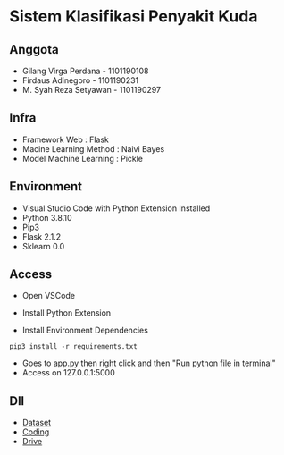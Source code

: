 # Sistem Klasifikasi Penyakit Kuda

## Anggota 
- Gilang Virga Perdana - 1101190108
- Firdaus Adinegoro - 1101190231
- M. Syah Reza Setyawan - 1101190297

## Infra
- Framework Web : Flask
- Macine Learning Method : Naivi Bayes
- Model Machine Learning : Pickle

## Environment
- Visual Studio Code with Python Extension Installed
- Python 3.8.10
- Pip3
- Flask 2.1.2
- Sklearn 0.0

## Access
- Open VSCode
- Install Python Extension

- Install Environment Dependencies
```
pip3 install -r requirements.txt
```

- Goes to app.py then right click and then "Run python file in terminal"
- Access on 127.0.0.1:5000

## Dll
- [Dataset](https://www.kaggle.com/datasets/uciml/horse-colic)
- [Coding](https://colab.research.google.com/drive/1rtDZPfhtMNU-9lIKrOgze7bgRz2WU-OG?usp=sharing)
- [Drive](https://drive.google.com/drive/folders/1XkYME2wrosscOy9voV-EYU-fopJU8czI?usp=sharing)